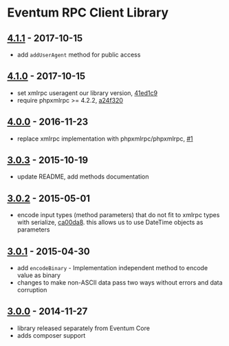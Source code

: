 # Eventum RPC Client Library

## [4.1.1] - 2017-10-15

- add `addUserAgent` method for public access

[4.1.1]: https://github.com/eventum/rpc/compare/v4.1.0...v4.1.1

## [4.1.0] - 2017-10-15

- set xmlrpc useragent our library version, [41ed1c9]
- require phpxmlrpc >= 4.2.2, [a24f320]

[4.1.0]: https://github.com/eventum/rpc/compare/v4.0.0...v4.1.0
[41ed1c9]: https://github.com/eventum/rpc/commit/41ed1c9
[a24f320]: https://github.com/eventum/rpc/commit/a24f320

## [4.0.0] - 2016-11-23

- replace xmlrpc implementation with phpxmlrpc/phpxmlrpc, [#1]

[4.0.0]: https://github.com/eventum/rpc/compare/v3.0.3...v4.0.0
[#1]: https://github.com/eventum/rpc/pull/1

## [3.0.3] - 2015-10-19

- update README, add methods documentation

[3.0.3]: https://github.com/eventum/rpc/compare/v3.0.2...v3.0.3

## [3.0.2] - 2015-05-01

- encode input types (method parameters) that do not fit to xmlrpc types with serialize, [ca00da8].
  this allows us to use DateTime objects as parameters

[3.0.2]: https://github.com/eventum/rpc/compare/v3.0.1...v3.0.2
[ca00da8]: https://github.com/eventum/rpc/commit/ca00da8

## [3.0.1] - 2015-04-30

- add `encodeBinary` - Implementation independent method to encode value as binary
- changes to make non-ASCII data pass two ways without errors and data corruption

[3.0.1]: https://github.com/eventum/rpc/compare/v3.0.0...v3.0.1

## [3.0.0] - 2014-11-27

- library released separately from Eventum Core
- adds composer support

[3.0.0]: https://github.com/eventum/rpc/commits/v3.0.0
